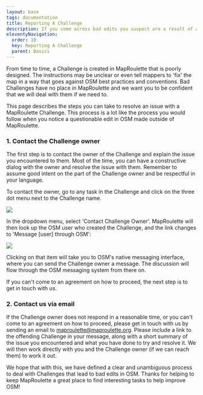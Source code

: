 ```yaml
---
layout: base
tags: documentation
title: Reporting A Challenge
description: If you come across bad edits you suspect are a result of a poorly designed MapRoulette Challenge, here are the steps you can take to resolve it.
eleventyNavigation:
  order: 10
  key: Reporting A Challenge
  parent: Basics
---
```


From time to time, a Challenge is created in MapRoulette that is poorly designed. The instructions may be unclear or even tell mappers to 'fix' the map in a way that goes against OSM best practices and conventions. Bad Challenges have no place in MapRoulette and we want you to be confident that we will deal with them if we need to.

This page describes the steps you can take to resolve an issue with a MapRoulette Challenge. This process is a lot like the process you would follow when you notice a questionable edit in OSM made outside of MapRoulette. 

### 1. Contact the Challenge owner

The first step is to contact the owner of the Challenge and explain the issue you encountered to them. Most of the time, you can have a constructive dialog with the owner and resolve the issue with them. Remember to assume good intent on the part of the Challenge owner and be respectful in your language.

To contact the owner, go to any task in the Challenge and click on the three dot menu next to the Challenge name.

![](screen-shot-2021-03-02-at-2.26.20-pm.png)

In the dropdown menu, select 'Contact Challenge Owner'. MapRoulette will then look up the OSM user who created the Challenge, and the link changes to 'Message \[user] through OSM':

![](screen-shot-2021-03-02-at-2.26.28-pm.png)

Clicking on that item will take you to OSM's native messaging interface, where you can send the Challenge owner a message. The discussion will flow through the OSM messaging system from there on.

If you can't come to an agreement on how to proceed, the next step is to get in touch with us.

### 2. Contact us via email

If the Challenge owner does not respond in a reasonable time, or you can't come to an agreement on how to proceed, please get in touch with us by sending an email to maproulette@maproulette.org. Please include a link to the offending Challenge in your message, along with a short summary of the issue you encountered and what you have done to try and resolve it. We will then work directly with you and the Challenge owner (if we can reach them) to work it out. 

We hope that with this, we have defined a clear and unambiguous process to deal with Challenges that lead to bad edits in OSM. Thanks for helping to keep MapRoulette a great place to find interesting tasks to help improve OSM!